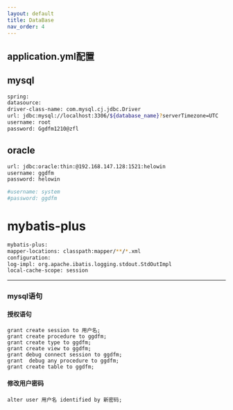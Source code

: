 ```yaml
---
layout: default
title: DataBase
nav_order: 4
---
```



## application.yml配置
## mysql
````bash
spring:
datasource:
driver-class-name: com.mysql.cj.jdbc.Driver
url: jdbc:mysql://localhost:3306/${database_name}?serverTimezone=UTC
username: root
password: Ggdfm1210@zfl
````

## oracle
````bash
url: jdbc:oracle:thin:@192.168.147.128:1521:helowin
username: ggdfm
password: helowin

#username: system
#password: ggdfm
````
# mybatis-plus
````bash
mybatis-plus:
mapper-locations: classpath:mapper/**/*.xml
configuration:
log-impl: org.apache.ibatis.logging.stdout.StdOutImpl
local-cache-scope: session
````

---

### mysql语句

#### 授权语句
````
grant create session to 用户名;
grant create procedure to ggdfm;
grant create type to ggdfm;
grant create view to ggdfm;
grant debug connect session to ggdfm;
grant  debug any procedure to ggdfm;
grant create table to ggdfm;
````

#### 修改用户密码
````
alter user 用户名 identified by 新密码;
````
#### 


